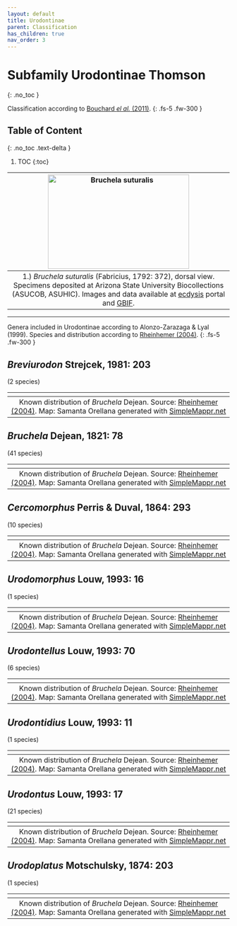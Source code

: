 ```yaml
---
layout: default
title: Urodontinae
parent: Classification
has_children: true
nav_order: 3
---
```



# Subfamily Urodontinae Thomson
{: .no_toc }

Classification according to [Bouchard _el al._ (2011)](https://zookeys.pensoft.net/articles.php?id=4001).
{: .fs-5 .fw-300 }


## Table of Content
{: .no_toc .text-delta }

1. TOC
{:toc}

| [<img src="https://serv.biokic.asu.edu/imglib/ecdysis/ASU_ASUCOB/ASUCOB0015/ASUCOB0015361_dorsal_edited_1623815867.jpg" alt="Bruchela suturalis" width="320" height="213.4">](https://serv.biokic.asu.edu/ecdysis/collections/individual/index.php?occid=650188) | 
|:--:| 
|1.) *Bruchela suturalis* (Fabricius, 1792: 372), dorsal view. Specimens deposited at Arizona State University Biocollections (ASUCOB, ASUHIC). Images and data available at [ecdysis](https://serv.biokic.asu.edu/ecdysis/index.php) portal and [GBIF](gbif.org).|

---

Genera included in Urodontinae according to Alonzo-Zarazaga & Lyal (1999).
Species and distribution according to [Rheinhemer (2004)](https://www.zobodat.at/pdf/Mitt-Ent-Ver-Stuttgart_39_2004_0001-0244.pdf).
{: .fs-5 .fw-300 }

## _Breviurodon_ Strejcek, 1981: 203
(2 species)

|<img src="https://www.simplemappr.net/map/18873" alt="" />| 
|:--:| 
|Known distribution of _Bruchela_ Dejean. Source: [Rheinhemer (2004)](https://www.zobodat.at/pdf/Mitt-Ent-Ver-Stuttgart_39_2004_0001-0244.pdf). Map: Samanta Orellana generated with [SimpleMappr.net](https://www.simplemappr.net/) |

## _Bruchela_ Dejean, 1821: 78
(41 species)

|<img src="https://www.simplemappr.net/map/18872" alt="" />| 
|:--:| 
|Known distribution of _Bruchela_ Dejean. Source: [Rheinhemer (2004)](https://www.zobodat.at/pdf/Mitt-Ent-Ver-Stuttgart_39_2004_0001-0244.pdf). Map: Samanta Orellana generated with [SimpleMappr.net](https://www.simplemappr.net/) |


## _Cercomorphus_ Perris & Duval, 1864: 293
(10 species)

|<img src="https://www.simplemappr.net/map/18874" alt="" />| 
|:--:| 
|Known distribution of _Bruchela_ Dejean. Source: [Rheinhemer (2004)](https://www.zobodat.at/pdf/Mitt-Ent-Ver-Stuttgart_39_2004_0001-0244.pdf). Map: Samanta Orellana generated with [SimpleMappr.net](https://www.simplemappr.net/) |

## _Urodomorphus_ Louw, 1993: 16
(1 species)

|<img src="https://www.simplemappr.net/map/18872" alt="" />| 
|:--:| 
|Known distribution of _Bruchela_ Dejean. Source: [Rheinhemer (2004)](https://www.zobodat.at/pdf/Mitt-Ent-Ver-Stuttgart_39_2004_0001-0244.pdf). Map: Samanta Orellana generated with [SimpleMappr.net](https://www.simplemappr.net/) |

## _Urodontellus_ Louw, 1993: 70
(6 species)

|<img src="https://www.simplemappr.net/map/18872" alt="" />| 
|:--:| 
|Known distribution of _Bruchela_ Dejean. Source: [Rheinhemer (2004)](https://www.zobodat.at/pdf/Mitt-Ent-Ver-Stuttgart_39_2004_0001-0244.pdf). Map: Samanta Orellana generated with [SimpleMappr.net](https://www.simplemappr.net/) |

## _Urodontidius_ Louw, 1993: 11
(1 species)

|<img src="https://www.simplemappr.net/map/18872" alt="" />| 
|:--:| 
|Known distribution of _Bruchela_ Dejean. Source: [Rheinhemer (2004)](https://www.zobodat.at/pdf/Mitt-Ent-Ver-Stuttgart_39_2004_0001-0244.pdf). Map: Samanta Orellana generated with [SimpleMappr.net](https://www.simplemappr.net/) |

## _Urodontus_ Louw, 1993: 17
(21 species)

|<img src="https://www.simplemappr.net/map/18872" alt="" />| 
|:--:| 
|Known distribution of _Bruchela_ Dejean. Source: [Rheinhemer (2004)](https://www.zobodat.at/pdf/Mitt-Ent-Ver-Stuttgart_39_2004_0001-0244.pdf). Map: Samanta Orellana generated with [SimpleMappr.net](https://www.simplemappr.net/) |

## _Urodoplatus_ Motschulsky, 1874: 203
(1 species)

|<img src="https://www.simplemappr.net/map/18872" alt="" />| 
|:--:| 
|Known distribution of _Bruchela_ Dejean. Source: [Rheinhemer (2004)](https://www.zobodat.at/pdf/Mitt-Ent-Ver-Stuttgart_39_2004_0001-0244.pdf). Map: Samanta Orellana generated with [SimpleMappr.net](https://www.simplemappr.net/) |
